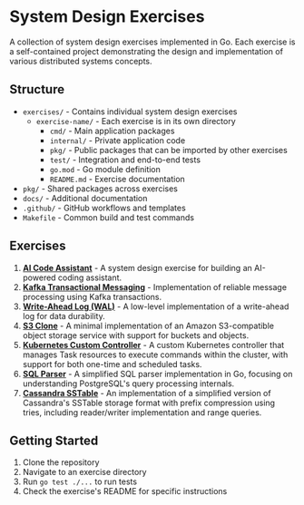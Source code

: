# System Design Exercises

A collection of system design exercises implemented in Go. Each exercise is a self-contained project demonstrating the design and implementation of various distributed systems concepts.

## Structure

- `exercises/` - Contains individual system design exercises
  - `exercise-name/` - Each exercise is in its own directory
    - `cmd/` - Main application packages
    - `internal/` - Private application code
    - `pkg/` - Public packages that can be imported by other exercises
    - `test/` - Integration and end-to-end tests
    - `go.mod` - Go module definition
    - `README.md` - Exercise documentation
- `pkg/` - Shared packages across exercises
- `docs/` - Additional documentation
- `.github/` - GitHub workflows and templates
- `Makefile` - Common build and test commands

## Exercises

1. **[AI Code Assistant](exercises/ai-code-assistant/)** - A system design exercise for building an AI-powered coding assistant.
2. **[Kafka Transactional Messaging](exercises/kafka-transactional-messaging/)** - Implementation of reliable message processing using Kafka transactions.
3. **[Write-Ahead Log (WAL)](exercises/wal/)** - A low-level implementation of a write-ahead log for data durability.
4. **[S3 Clone](exercises/s3-clone/)** - A minimal implementation of an Amazon S3-compatible object storage service with support for buckets and objects.
5. **[Kubernetes Custom Controller](exercises/k8s-controller/)** - A custom Kubernetes controller that manages Task resources to execute commands within the cluster, with support for both one-time and scheduled tasks.
6. **[SQL Parser](exercises/sql-parser/)** - A simplified SQL parser implementation in Go, focusing on understanding PostgreSQL's query processing internals.
7. **[Cassandra SSTable](exercises/cassandra-sstable/)** - An implementation of a simplified version of Cassandra's SSTable storage format with prefix compression using tries, including reader/writer implementation and range queries.

## Getting Started

1. Clone the repository
2. Navigate to an exercise directory
3. Run `go test ./...` to run tests
4. Check the exercise's README for specific instructions
